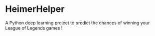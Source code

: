 # HeimerHelper
A Python deep learning project to predict the chances of winning your League of Legends games !
